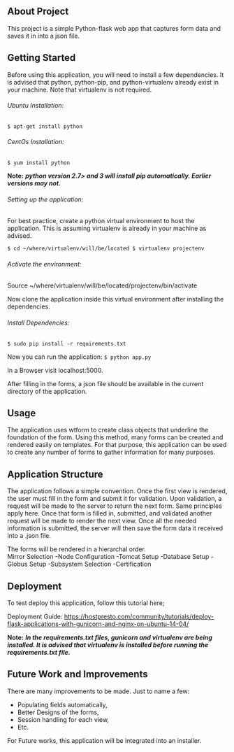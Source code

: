 
## About Project 
This project is a simple Python-flask web app that captures form data and saves it in into a json file.

## Getting Started 
Before using this application, you will need to install a few dependencies.
It is advised that python, python-pip, and python-virtualenv already exist in your machine. Note that virtualenv is not required.  

###### Ubuntu Installation: 

`$ apt-get install python`

###### CentOs Installation: 

`$ yum install python`

**Note:** **_python version 2.7> and 3 will install pip automatically. Earlier versions may not._**

###### Setting up the application:
For best practice, create a python virtual environment to host the application. This is assuming virtualenv is already in your machine as advised. 

`$ cd ~/where/virtualenv/will/be/located
$ virtualenv projectenv`

###### Activate the environment:
Source ~/where/virtualenv/will/be/located/projectenv/bin/activate

Now clone the application inside this virtual environment after installing the dependencies. 
###### Install Dependencies: 
`$ sudo pip install -r requirements.txt`

Now you can run the application:
`$ python app.py`

In a Browser visit localhost:5000. 

After filling in the forms, a json file should be available in the current directory of the application. 

## Usage
The application uses wtform to create class objects that underline the foundation of the form. Using this method, many forms can be created and rendered easily on templates. For that purpose, this application can be used to create any number of forms to gather information for many purposes. 

## Application Structure
The application follows a simple convention. Once the first view is rendered, the user must fill in the form and submit it for validation. Upon validation, a request will be made to the server to return the next form. Same principles apply here. Once that form is filled in, submitted, and validated another request will be made to render the next view. Once all the needed information is submitted, the server will then save the form data it received into a .json file.

The forms will be rendered in a hierarchal order.  
Mirror Selection 
	-Node Configuration 
		-Tomcat Setup
			-Database Setup
				-Globus Setup
					-Subsystem Selection 
						-Certification 

## Deployment 
To test deploy this application, follow this tutorial here;

Deployment Guide: https://hostpresto.com/community/tutorials/deploy-flask-applications-with-gunicorn-and-nginx-on-ubuntu-14-04/

**Note:** **_In the requirements.txt files, gunicorn and virtualenv are being installed. It is advised that virtualenv is installed before running the requirements.txt file._**

## Future Work and Improvements
There are many improvements to be made. Just to name a few:
-	Populating fields automatically,
-	Better Designs of the forms,
-	Session handling for each view,
-	Etc.

For Future works, this application will be integrated into an installer.


